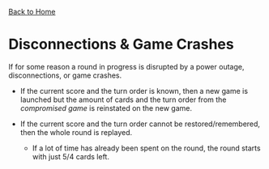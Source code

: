 [Back to Home](./README.md)

# Disconnections & Game Crashes

If for some reason a round in progress is disrupted by a power outage, disconnections, or game crashes.

- If the current score and the turn order is known, then a new game is launched but the amount of cards and the turn order from the _compromised game_ is reinstated on the new game.

- If the current score and the turn order cannot be restored/remembered, then the whole round is replayed.

  - If a lot of time has already been spent on the round, the round starts with just 5/4 cards left.
